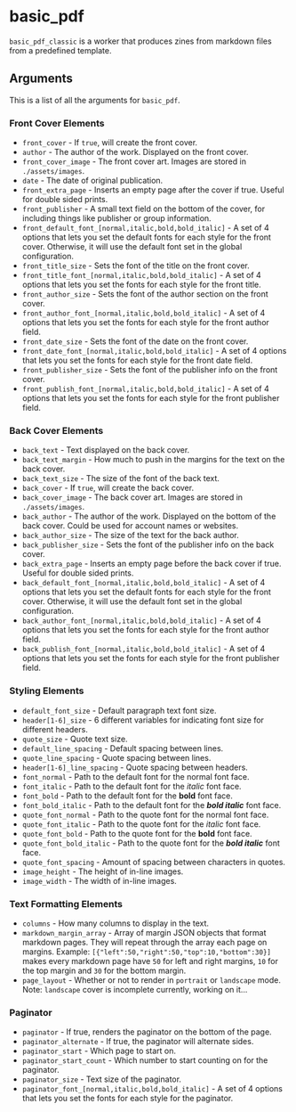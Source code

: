 # basic_pdf

``basic_pdf_classic`` is a worker that produces zines from markdown files from a predefined template.

## Arguments

This is a list of all the arguments for ``basic_pdf``.

### Front Cover Elements

* ``front_cover`` - If ``true``, will create the front cover.
* ``author`` - The author of the work. Displayed on the front cover.
* ``front_cover_image`` - The front cover art. Images are stored in ``./assets/images``.
* ``date`` - The date of original publication.
* ``front_extra_page`` - Inserts an empty page after the cover if true. Useful for double sided prints.
* ``front_publisher`` - A small text field on the bottom of the cover, for including things like publisher or group information.
* ``front_default_font_[normal,italic,bold,bold_italic]`` - A set of 4 options that lets you set the default fonts for each style for the front cover. Otherwise, it will use the default font set in the global configuration.
* ``front_title_size`` - Sets the font of the title on the front cover.
* ``front_title_font_[normal,italic,bold,bold_italic]`` - A set of 4 options that lets you set the fonts for each style for the front title. 
* ``front_author_size`` - Sets the font of the author section on the front cover.
* ``front_author_font_[normal,italic,bold,bold_italic]`` - A set of 4 options that lets you set the fonts for each style for the front author field. 
* ``front_date_size`` - Sets the font of the date on the front cover.
* ``front_date_font_[normal,italic,bold,bold_italic]`` - A set of 4 options that lets you set the fonts for each style for the front date field. 
* ``front_publisher_size`` - Sets the font of the publisher info on the front cover.
* ``front_publish_font_[normal,italic,bold,bold_italic]`` - A set of 4 options that lets you set the fonts for each style for the front publisher field.

### Back Cover Elements

* ``back_text`` - Text displayed on the back cover.
* ``back_text_margin`` - How much to push in the margins for the text on the back cover.
* ``back_text_size`` - The size of the font of the back text.
* ``back_cover`` - If ``true``, will create the back cover.
* ``back_cover_image`` - The back cover art. Images are stored in ``./assets/images``.
* ``back_author`` - The author of the work. Displayed on the bottom of the back cover. Could be used for account names or websites.
* ``back_author_size`` - The size of the text for the back author.
* ``back_publisher_size`` - Sets the font of the publisher info on the back cover.
* ``back_extra_page`` - Inserts an empty page before the back cover if true. Useful for double sided prints.
* ``back_default_font_[normal,italic,bold,bold_italic]`` - A set of 4 options that lets you set the default fonts for each style for the front cover. Otherwise, it will use the default font set in the global configuration.
* ``back_author_font_[normal,italic,bold,bold_italic]`` - A set of 4 options that lets you set the fonts for each style for the front author field. 
* ``back_publish_font_[normal,italic,bold,bold_italic]`` - A set of 4 options that lets you set the fonts for each style for the front publisher field.

### Styling Elements

* ``default_font_size`` - Default paragraph text font size.
* ``header[1-6]_size`` - 6 different variables for indicating font size for different headers.
* ``quote_size`` - Quote text size.
* ``default_line_spacing`` - Default spacing between lines.
* ``quote_line_spacing`` - Quote spacing between lines.
* ``header[1-6]_line_spacing`` - Quote spacing between headers.
* ``font_normal`` - Path to the default font for the normal font face. 
* ``font_italic`` - Path to the default font for the *italic* font face. 
* ``font_bold`` - Path to the default font for the **bold** font face. 
* ``font_bold_italic`` - Path to the default font for the ***bold italic*** font face. 
* ``quote_font_normal`` - Path to the quote font for the normal font face. 
* ``quote_font_italic`` - Path to the quote font for the *italic* font face. 
* ``quote_font_bold`` - Path to the quote font for the **bold** font face. 
* ``quote_font_bold_italic`` - Path to the quote font for the ***bold italic*** font face. 
* ``quote_font_spacing`` - Amount of spacing between characters in quotes.
* ``image_height`` - The height of in-line images.
* ``image_width`` - The width of in-line images.

### Text Formatting Elements

* ``columns`` - How many columns to display in the text.
* ``markdown_margin_array`` - Array of margin JSON objects that format markdown pages. They will repeat through the array each page on margins. Example: ``[{"left":50,"right":50,"top":10,"bottom":30}]`` makes every markdown page have ``50`` for left and right margins, ``10`` for the top margin and ``30`` for the bottom margin.
* ``page_layout`` - Whether or not to render in ``portrait`` or ``landscape`` mode. Note: ``landscape`` cover is incomplete currently, working on it...

### Paginator

* ``paginator`` - If true, renders the paginator on the bottom of the page.
* ``paginator_alternate`` - If true, the paginator will alternate sides.
* ``paginator_start`` - Which page to start on. 
* ``paginator_start_count`` - Which number to start counting on for the paginator.
* ``paginator_size`` - Text size of the paginator.
* ``paginator_font_[normal,italic,bold,bold_italic]`` - A set of 4 options that lets you set the fonts for each style for the paginator.

